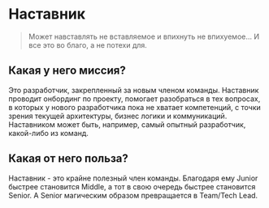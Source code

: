 # Наставник

> Может навставлять не вставляемое и впихнуть не впихуемое… И все это во благо, а не потехи для.

## Какая у него миссия?
Это разработчик, закрепленный за новым членом команды. Наставник проводит онбординг по проекту, помогает разобраться в тех вопросах, 
в которых у нового разработчика пока не хватает компетенций, с точки зрения текущей архитектуры, бизнес логики и коммуникаций. 
Наставником может быть, например, самый опытный разработчик, какой-либо из команд.

## Какая от него польза?
Наставник - это крайне полезный член команды. Благодаря ему Junior быстрее становится Middle, а тот в свою очередь быстрее становится Senior.
А Senior магическим образом превращается в Team/Tech Lead.
